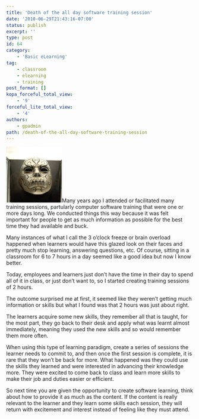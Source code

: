 ```yaml
---
title: 'Death of the all day software training session'
date: '2010-06-29T21:43:16-07:00'
status: publish
excerpt: ''
type: post
id: 64
category:
    - 'Basic eLearning'
tag:
    - classroom
    - elearning
    - training
post_format: []
kopa_forceful_total_view:
    - '9'
forceful_lite_total_view:
    - '4'
authors:
    - gpadmin
path: /death-of-the-all-day-software-training-session
---
```

[![](/content/uploads/2010/06/IMGP1459-150x150.jpg "IMGP1459")](/content/uploads/2010/06/IMGP1459.jpg)Many years ago I attended or facilitated many training sessions, partularly computer software training that were one or more days long. We conducted things this way because it was felt important for people to get as much information as possible for the best time they had available and buck.

Many instances of what I call the 3 o’clock freeze or brain overload happened when learners would have this glazed look on their faces and pretty much stop learning, answering questions, etc. Of course, sitting in a classroom for 6 to 7 hours in a day seemed like a good idea but now I know better.

Today, employees and learners just don’t have the time in their day to spend all of it in class, or just don’t want to, so I started creating training sessions of 2 hours.

The outcome surprised me at first, it seemed like they weren’t getting much information or skills but what I found was that 2 hours was just about right.

The learners acquire some new skills, they remember all that is taught, for the most part, they go back to their desk and apply what was learnt almost immediately, meaning they used the new skills and so would remember them more often.

When using this type of learning paradigm, create a series of sessions the learner needs to commit to, and then once the first session is complete, it is rare that they won’t be back for more. What happened was they could use the skills they learned and were interested in advancing their knowledge more. They were excited to come back to class and learn more skills to make their job and duties easier or efficient.

So next time you are given the opportunity to create software learning, think about how to provide it as much as the content. If the content is really relevant to the learner and they learn some skills each session, they will return with excitement and interest instead of feeling like they must attend.